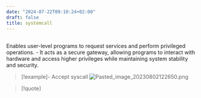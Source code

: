 ```yaml
---
date: "2024-07-22T09:10:24+02:00"
draft: false
title: systemcall
---
```


## 

Enables user-level programs to request services and perform privileged
operations. - It acts as a secure gateway, allowing programs to interact
with hardware and access higher privileges while maintaining system
stability and security.

> \[!example\]- Accept syscall
> ![Pasted_image_20230802122650.png](/Notes/Pasted_image_20230802122650.png)

> \[!quote\]

